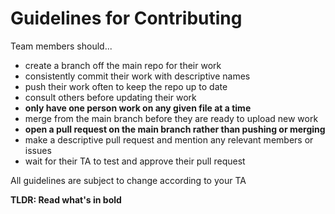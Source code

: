 # Guidelines for Contributing

Team members should...
- create a branch off the main repo for their work
- consistently commit their work with descriptive names
- push their work often to keep the repo up to date
- consult others before updating their work
- **only have one person work on any given file at a time**
- merge from the main branch before they are ready to upload new work
- **open a pull request on the main branch rather than pushing or merging**
- make a descriptive pull request and mention any relevant members or issues
- wait for their TA to test and approve their pull request

All guidelines are subject to change according to your TA

**TLDR: Read what's in bold**